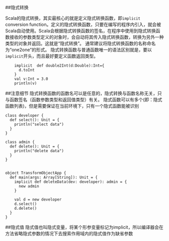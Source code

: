 ##隐式转换

Scala的隐式转换，其实最核心的就是定义隐式转换函数，即`implicit `conversion function。定义的隐式转换函数，只要在编写的程序内引入，就会被Scala自动使用。Scala会根据隐式转换函数的签名，在程序中使用到隐式转换函数接收的参数类型定义的对象时，会自动将其传入隐式转换函数，转换为另外一种类型的对象并返回。这就是“隐式转换”。
通常建议将隐式转换函数的名称命名为“one2one”的形式。
隐式转换函数与普通函数唯一的语法区别就是，要以`implicit`开头，而且最好要定义函数返回类型。

```
    implicit  def double2Int(d:Double):Int={
      d.toInt
    }
    val v:Int = 3.0
    println(v)
```
##注意细节
隐式转换函数的函数名可以是任意的，隐式转换与函数名称无关，只与函数签名（函数参数类型和返回值类型）有关。
隐式函数可以有多个(即：隐式函数列表)，但是需要保证在当前环境下，只有一个隐式函数能被识别
```
class developer {
  def select(): Unit = {
    println("select data")
  }
}

class admin {
  def delete(): Unit = {
    println("delete data")
  }
}


object TransformObjectApp {
  def main(args: Array[String]): Unit = {
    implicit def deleteData(dev: developer): admin = {
      new admin
    }

    val d = new developer
    d.select()
    d.delete()
  }
}

```
##隐式值
隐式值也叫隐式变量，将某个形参变量标记为implicit，所以编译器会在方法省略隐式参数的情况下去搜索作用域内的隐式值作为缺省参数
